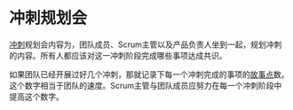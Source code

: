 # 冲刺规划会
[冲刺](/term/sprint)规划会内容为，团队成员、Scrum主管以及产品负责人坐到一起，规划冲刺的内容。所有人都应该对这一冲刺阶段完成哪些事项达成共识。

如果团队已经开展过好几个冲刺，那就记录下每一个冲刺完成的事项的[故事点](/term/story-point.md)数。这个数字相当于团队的速度。Scrum主管与团队成员应努力在每一个冲刺阶段中提高这个数字。

